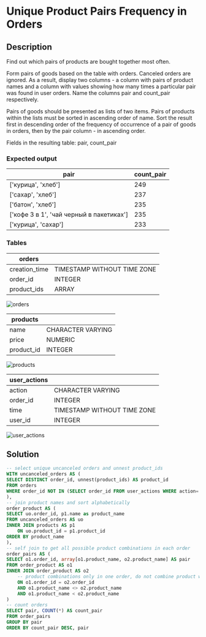 # Unique Product Pairs Frequency in Orders

## Description

Find out which pairs of products are bought together most often.

Form pairs of goods based on the table with orders. Canceled orders are ignored. As a result, display two columns - a column with pairs of product names and a column with values showing how many times a particular pair was found in user orders. Name the columns pair and count\_pair respectively.

Pairs of goods should be presented as lists of two items. Pairs of products within the lists must be sorted in ascending order of name. Sort the result first in descending order of the frequency of occurrence of a pair of goods in orders, then by the pair column - in ascending order.

Fields in the resulting table: pair, count\_pair

### Expected output

| pair                                       | count\_pair |
| ------------------------------------------ | ----------- |
| \['курица', 'хлеб'\]                       | 249         |
| \['сахар', 'хлеб'\]                        | 237         |
| \['батон', 'хлеб'\]                        | 235         |
| \['кофе 3 в 1', 'чай черный в пакетиках'\] | 235         |
| \['курица', 'сахар'\]                      | 233         |

### Tables

| orders         |                             |
| -------------- | --------------------------- |
| creation\_time | TIMESTAMP WITHOUT TIME ZONE |
| order\_id      | INTEGER                     |
| product\_ids   | ARRAY                       |

![orders](/Study%20Projects/5.%20Unique%20Product%20Pairs%20Frequency%20in%20Orders/orders.png)

| products    |                   |
| ----------- | ----------------- |
| name        | CHARACTER VARYING |
| price       | NUMERIC           |
| product\_id | INTEGER           |

![products](/Study%20Projects/5.%20Unique%20Product%20Pairs%20Frequency%20in%20Orders/products.png)

| user\_actions |                             |
| ------------- | --------------------------- |
| action        | CHARACTER VARYING           |
| order\_id     | INTEGER                     |
| time          | TIMESTAMP WITHOUT TIME ZONE |
| user\_id      | INTEGER                     |

![user_actions](/Study%20Projects/5.%20Unique%20Product%20Pairs%20Frequency%20in%20Orders/user_actions.png)

## Solution

```sql
-- select unique uncanceled orders and unnest product_ids
WITH uncanceled_orders AS (
SELECT DISTINCT order_id, unnest(product_ids) AS product_id
FROM orders
WHERE order_id NOT IN (SELECT order_id FROM user_actions WHERE action='cancel_order')
),
-- join product names and sort alphabetically
order_product AS (
SELECT uo.order_id, p1.name as product_name 
FROM uncanceled_orders AS uo
INNER JOIN products AS p1
    ON uo.product_id = p1.product_id
ORDER BY product_name
),
-- self join to get all possible product combinations in each order
order_pairs AS (
SELECT o1.order_id, array[o1.product_name, o2.product_name] AS pair
FROM order_product AS o1
INNER JOIN order_product AS o2 
    -- product combinations only in one order, do not combine product with itself, only unique combitations 
    ON o1.order_id = o2.order_id
    AND o1.product_name <> o2.product_name
    AND o1.product_name < o2.product_name
)
-- count orders
SELECT pair, COUNT(*) AS count_pair
FROM order_pairs
GROUP BY pair
ORDER BY count_pair DESC, pair
```
